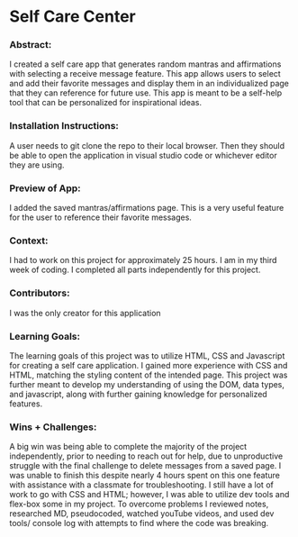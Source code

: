 # Self Care Center

### Abstract:
I created a self care app that generates random mantras and affirmations with selecting a receive message feature. This app allows users to select and add their favorite messages and display them in an individualized page that they can reference for future use. This app is meant to be a self-help tool that can be personalized for inspirational ideas.
 
### Installation Instructions:
A user needs to git clone the repo to their local browser. Then they should be able to open the application in visual studio code or whichever editor they are using.
 
### Preview of App:
I added the saved mantras/affirmations page. This is a very useful feature for the user to reference their favorite messages.
 
### Context:
I had to work on this project for approximately 25 hours. I am in my third week of coding. I completed all parts independently for this project.
 
### Contributors:
I was the only creator for this application
 
### Learning Goals:
The learning goals of this project was to utilize HTML, CSS and Javascript for creating a self care application. I gained more experience with CSS and HTML, matching the styling content of the intended page. This project was further meant to develop my understanding of using the DOM, data types, and javascript, along with further gaining knowledge for personalized features.
 
### Wins + Challenges:
A big win was being able to complete the majority of the project independently, prior to needing to reach out for help, due to unproductive struggle with the final challenge to delete messages from a saved page. I was unable to finish this despite nearly 4 hours spent on this one feature with assistance with a classmate for troubleshooting. I still have a lot of work to go with CSS and HTML; however, I was able to utilize dev tools and flex-box some in my project. To overcome problems I reviewed notes, researched MD, pseudocoded, watched youTube videos, and used dev tools/ console log with attempts to find where the code was breaking.
